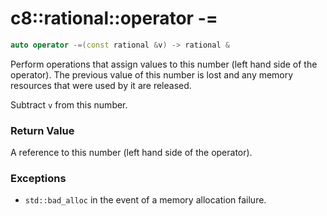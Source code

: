 # c8::rational::operator -= #

```cpp
auto operator -=(const rational &v) -> rational &
```

Perform operations that assign values to this number (left hand side of the operator).  The previous value of this number is lost and any memory resources that were used by it are released.

Subtract `v` from this number.

### Return Value ###

A reference to this number (left hand side of the operator).

### Exceptions ###

* `std::bad_alloc` in the event of a memory allocation failure.

